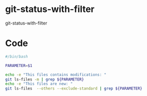 # git-status-with-filter

git-status-with-filter

# Code

```bash
#/bin/bash

PARAMETER=$1

echo -e "This files contains modifications: "
git ls-files -m | grep ${PARAMETER}
echo -e "This files are new: "
git ls-files  --others --exclude-standard | grep ${PARAMETER}
```

